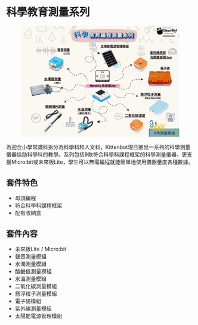 # 科學教育測量系列

<figure><img src="../.gitbook/assets/cover1.png" alt=""><figcaption></figcaption></figure>

為迎合小學常識科拆分為科學科和人文科，Kittenbot現已推出一系列的科學測量儀器協助科學科的教學。系列包括9款符合科學科課程框架的科學測量儀器，更支援Micro:bit或未來板Lite，學生可以無需編程就能簡單地使用儀器量度各種數據。

## 套件特色

* 毋須編程
* 符合科學科課程框架
* 配有收納盒

## 套件內容

* 未來板Lite / Micro:bit
* 聲音測量模組
* 水濁測量模組
* 酸鹼值測量模組
* 水溫測量模組
* 二氧化碳測量模組
* 懸浮粒子測量模組
* 電子磅模組
* 紫外線測量模組
* 太陽能電源管理模組
